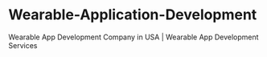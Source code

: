 # Wearable-Application-Development
Wearable App Development Company in USA | Wearable App Development Services
